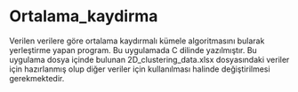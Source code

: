 # Ortalama_kaydirma
Verilen verilere göre ortalama kaydırmalı kümele algoritmasını bularak yerleştirme yapan program.
Bu uygulamada C dilinde yazılmıştır.
Bu uygulama dosya içinde bulunan 2D_clustering_data.xlsx dosyasındaki veriler için hazırlanmış olup diğer veriler için kullanılması halinde değiştirilmesi gerekmektedir.
